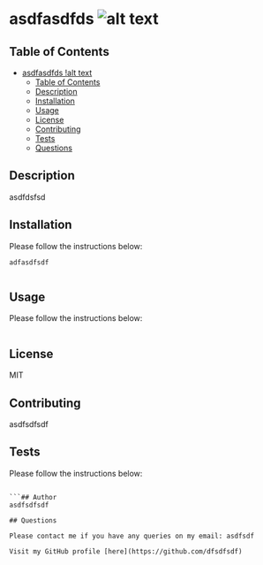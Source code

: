 # asdfasdfds ![alt text](https://img.shields.io/badge/MIT-License-green)

## Table of Contents

 
- [asdfasdfds !alt text](#asdfasdfds-)
  - [Table of Contents](#table-of-contents)
  - [Description](#description)
  - [Installation](#installation)
  - [Usage](#usage)
  - [License](#license)
  - [Contributing](#contributing)
  - [Tests](#tests)
  - [Questions](#questions)
    
## Description
 
asdfdsfsd

## Installation
 
Please follow the instructions below:
``` 
adfasdfsdf
  
``` 
 
## Usage
 
Please follow the instructions below:

```adfsdfsdf

```
## License
MIT
  
## Contributing
 
asdfsdfsdf
 
## Tests
Please follow the instructions below:
```adfsdfsdf

```## Author
asdfsdfsdf

## Questions

Please contact me if you have any queries on my email: asdfsdf

Visit my GitHub profile [here](https://github.com/dfsdfsdf)